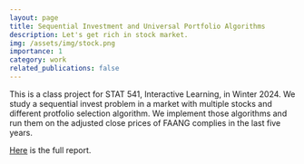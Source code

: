 ```yaml
---
layout: page
title: Sequential Investment and Universal Portfolio Algorithms
description: Let's get rich in stock market.
img: /assets/img/stock.png
importance: 1
category: work
related_publications: false
---
```


This is a class project for STAT 541, Interactive Learning, in Winter 2024. We study a sequential invest problem in a market with multiple stocks and different protfolio selection algorithm. We implement those algorithms and run them on the adjusted close prices of FAANG complies in the last five years. 

[Here](/assets/pdf/CSE_541_Final_Project.pdf) is the full report.